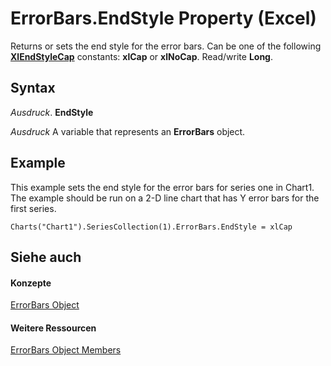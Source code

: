 
# ErrorBars.EndStyle Property (Excel)

Returns or sets the end style for the error bars. Can be one of the following  **[XlEndStyleCap](ad512f22-a2f5-9334-b724-ea1185394c20.md)** constants: **xlCap** or **xlNoCap**. Read/write **Long**.


## Syntax

 _Ausdruck_. **EndStyle**

 _Ausdruck_ A variable that represents an **ErrorBars** object.


## Example

This example sets the end style for the error bars for series one in Chart1. The example should be run on a 2-D line chart that has Y error bars for the first series.


```
Charts("Chart1").SeriesCollection(1).ErrorBars.EndStyle = xlCap
```


## Siehe auch


#### Konzepte


[ErrorBars Object](646de974-bf6f-99c8-20dd-9ca514b7a304.md)
#### Weitere Ressourcen


[ErrorBars Object Members](http://msdn.microsoft.com/library/f8eaf7ef-73b2-60ec-3661-2fbdd3e89c26%28Office.15%29.aspx)